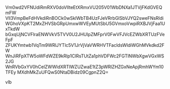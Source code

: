 Vm0wd2VFNUdiRmRXV0doVllteEtXRmxVU205V01WbDNXa1JTVjFKdGVEQmFW
Vll3VmpBeFdHVkdiRnBOCk0wSklWbTB4UzFJeVRrbGlSbVJYQ2sweFNsRldi
WGhoVXpKT2MxZHVSbGRpUmxwWVEyMUtSbU5GVmxoVwpiRXBJVjFaa1UxTkdW
bGxqUjNCVFlraENWVkV5TVV0U2JHUlpZMFprV0FwVFJVcEZWbXRTUzFVeFpF
ZFUKYmtwb1VqTm9WRlJYTlc5V1JrVjVaVWRHVTFacldsWldiWGhMVkdkd2FW
WnJiRFpXTW5oWFdWZE9kRlp1ClRsTUtZa1phVDFWc2FGTlNWbXgwVGxWS2JG
WnRVbGxYV0hCelZWWldXRTlWZUZwaE1tZ3pWRlZHZGxNeApjRmhWYm10TFEy
MXdhMkZuUFQwS0NtaDBidz09CgpnZ2Q=

vlb